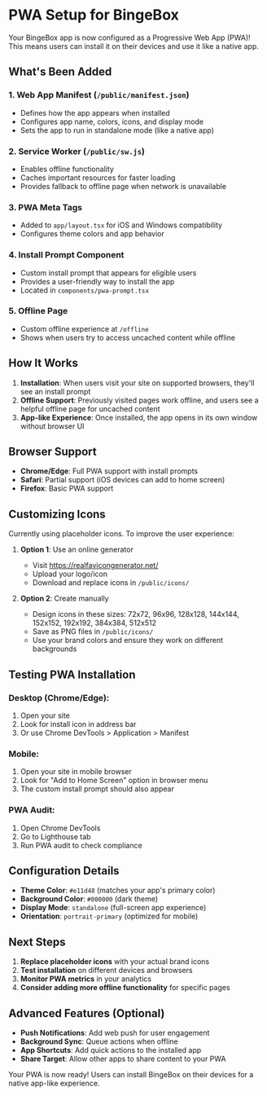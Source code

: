 # PWA Setup for BingeBox

Your BingeBox app is now configured as a Progressive Web App (PWA)! This means users can install it on their devices and use it like a native app.

## What's Been Added

### 1. Web App Manifest (`/public/manifest.json`)

- Defines how the app appears when installed
- Configures app name, colors, icons, and display mode
- Sets the app to run in standalone mode (like a native app)

### 2. Service Worker (`/public/sw.js`)

- Enables offline functionality
- Caches important resources for faster loading
- Provides fallback to offline page when network is unavailable

### 3. PWA Meta Tags

- Added to `app/layout.tsx` for iOS and Windows compatibility
- Configures theme colors and app behavior

### 4. Install Prompt Component

- Custom install prompt that appears for eligible users
- Provides a user-friendly way to install the app
- Located in `components/pwa-prompt.tsx`

### 5. Offline Page

- Custom offline experience at `/offline`
- Shows when users try to access uncached content while offline

## How It Works

1. **Installation**: When users visit your site on supported browsers, they'll see an install prompt
2. **Offline Support**: Previously visited pages work offline, and users see a helpful offline page for uncached content
3. **App-like Experience**: Once installed, the app opens in its own window without browser UI

## Browser Support

- **Chrome/Edge**: Full PWA support with install prompts
- **Safari**: Partial support (iOS devices can add to home screen)
- **Firefox**: Basic PWA support

## Customizing Icons

Currently using placeholder icons. To improve the user experience:

1. **Option 1**: Use an online generator

   - Visit https://realfavicongenerator.net/
   - Upload your logo/icon
   - Download and replace icons in `/public/icons/`

2. **Option 2**: Create manually
   - Design icons in these sizes: 72x72, 96x96, 128x128, 144x144, 152x152, 192x192, 384x384, 512x512
   - Save as PNG files in `/public/icons/`
   - Use your brand colors and ensure they work on different backgrounds

## Testing PWA Installation

### Desktop (Chrome/Edge):

1. Open your site
2. Look for install icon in address bar
3. Or use Chrome DevTools > Application > Manifest

### Mobile:

1. Open your site in mobile browser
2. Look for "Add to Home Screen" option in browser menu
3. The custom install prompt should also appear

### PWA Audit:

1. Open Chrome DevTools
2. Go to Lighthouse tab
3. Run PWA audit to check compliance

## Configuration Details

- **Theme Color**: `#e11d48` (matches your app's primary color)
- **Background Color**: `#000000` (dark theme)
- **Display Mode**: `standalone` (full-screen app experience)
- **Orientation**: `portrait-primary` (optimized for mobile)

## Next Steps

1. **Replace placeholder icons** with your actual brand icons
2. **Test installation** on different devices and browsers
3. **Monitor PWA metrics** in your analytics
4. **Consider adding more offline functionality** for specific pages

## Advanced Features (Optional)

- **Push Notifications**: Add web push for user engagement
- **Background Sync**: Queue actions when offline
- **App Shortcuts**: Add quick actions to the installed app
- **Share Target**: Allow other apps to share content to your PWA

Your PWA is now ready! Users can install BingeBox on their devices for a native app-like experience.
